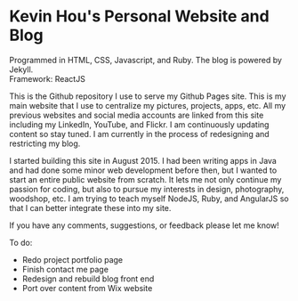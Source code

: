 # Kevin Hou's Personal Website and Blog
Programmed in HTML, CSS, Javascript, and Ruby. The blog is powered by Jekyll. 
<br />
Framework: ReactJS

This is the Github repository I use to serve my Github Pages site. This is my main website that I use to centralize my pictures, projects, apps, etc. All my previous websites and social media accounts are linked from this site including my LinkedIn, YouTube, and Flickr. I am continuously updating content so stay tuned. I am currently in the process of redesigning and restricting my blog. 

I started building this site in August 2015. I had been writing apps in Java and had done some minor web development before then, but I wanted to start an entire public website from scratch. It lets me not only continue my passion for coding, but also to pursue my interests in design, photography, woodshop, etc. I am trying to teach myself NodeJS, Ruby, and AngularJS so that I can better integrate these into my site.

If you have any comments, suggestions, or feedback please let me know!

To do:
<ul>
  <li>Redo project portfolio page</li>
  <li>Finish contact me page</li>
  <li>Redesign and rebuild blog front end </li>
  <li>Port over content from Wix website</li>
</ul>
